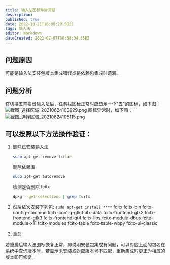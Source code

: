 ```yaml
---
title: 输入法图标异常问题
description: 
published: true
date: 2022-10-21T16:08:29.562Z
tags: 输入法
editor: markdown
dateCreated: 2022-07-07T08:58:04.858Z
---
```


## 问题原因
可能是输入法安装包版本集成错误或是依赖包集成时遗漏。

## 问题分析
在切换五笔拼音输入法后，任务栏图标正常时应显示一个"五"的图标，如下图：
![截图_选择区域_20210624103929.png](/for_trans/输入法图标异常/截图_选择区域_20210624103929.png)
图标异常时，如下图：
![截图_选择区域_20210624105115.png](/for_trans/输入法图标异常/截图_选择区域_20210624105115.png)

## 可以按照以下方法操作验证：

1. 删除已安装输入法
    ```bash
    sudo apt-get remove fcitx*
    ```
    删除依赖库
    ```bash
    sudo apt-get autoremove
    ```
    检测是否删除 fcitx
    ```bash
    dpkg --get-selections | grep fcitx
    ```

2. 然后依次安装下列包: `sudo apt-get install ****`
    fcitx
    fcitx-bin
    fcitx-config-common
    fcitx-config-gtk
    fcitx-data
    fcitx-frontend-gtk2
    fcitx-frontend-gtk3
    fcitx-frontend-qt4
    fcitx-libs
    fcitx-module-dbus
    fcitx-module-x11
    fcitx-modules
    fcitx-table
    fcitx-table-wbpy
    fcitx-ui-classic

3. 重启  

若重启后输入法图标恢复正常，即说明安装包集成有问题，可以对应上面的包名在系统中查询版本号，若显示未安装或对应版本号不匹配，重新集成时更正为相应的版本即可修复。